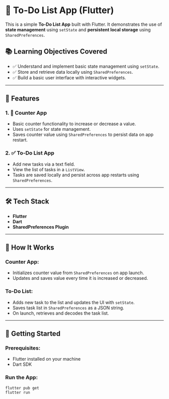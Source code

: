 # 📝 To-Do List App (Flutter)

This is a simple **To-Do List App** built with Flutter. It demonstrates the use of **state management** using `setState` and **persistent local storage** using `SharedPreferences`.

## 📚 Learning Objectives Covered

- ✅ Understand and implement basic state management using `setState`.
- ✅ Store and retrieve data locally using `SharedPreferences`.
- ✅ Build a basic user interface with interactive widgets.

---

## 🚀 Features

### 1. 🔢 Counter App
- Basic counter functionality to increase or decrease a value.
- Uses `setState` for state management.
- Saves counter value using `SharedPreferences` to persist data on app restart.

### 2. ✅ To-Do List App
- Add new tasks via a text field.
- View the list of tasks in a `ListView`.
- Tasks are saved locally and persist across app restarts using `SharedPreferences`.

---

## 🛠️ Tech Stack

- **Flutter**
- **Dart**
- **SharedPreferences Plugin**

---

## 🧩 How It Works

### Counter App:
- Initializes counter value from `SharedPreferences` on app launch.
- Updates and saves value every time it is increased or decreased.

### To-Do List:
- Adds new task to the list and updates the UI with `setState`.
- Saves task list in `SharedPreferences` as a JSON string.
- On launch, retrieves and decodes the task list.

---

## 🧪 Getting Started

### Prerequisites:
- Flutter installed on your machine
- Dart SDK

### Run the App:
```bash
flutter pub get
flutter run
